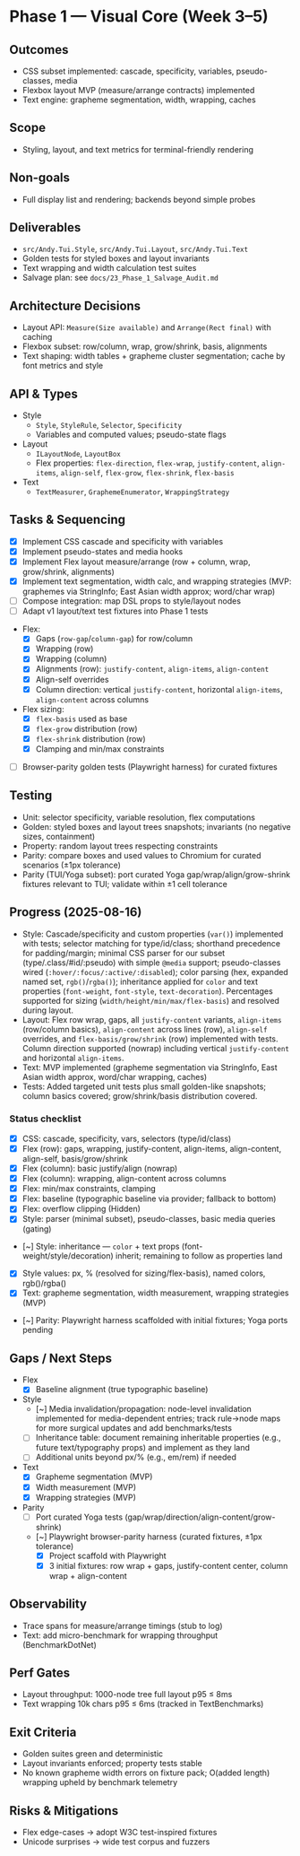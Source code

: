 # Phase 1 — Visual Core (Week 3–5)

## Outcomes
- CSS subset implemented: cascade, specificity, variables, pseudo-classes, media
- Flexbox layout MVP (measure/arrange contracts) implemented
- Text engine: grapheme segmentation, width, wrapping, caches

## Scope
- Styling, layout, and text metrics for terminal-friendly rendering

## Non-goals
- Full display list and rendering; backends beyond simple probes

## Deliverables
- `src/Andy.Tui.Style`, `src/Andy.Tui.Layout`, `src/Andy.Tui.Text`
- Golden tests for styled boxes and layout invariants
- Text wrapping and width calculation test suites
 - Salvage plan: see `docs/23_Phase_1_Salvage_Audit.md`

## Architecture Decisions
- Layout API: `Measure(Size available)` and `Arrange(Rect final)` with caching
- Flexbox subset: row/column, wrap, grow/shrink, basis, alignments
- Text shaping: width tables + grapheme cluster segmentation; cache by font metrics and style

## API & Types
- Style
  - `Style`, `StyleRule`, `Selector`, `Specificity`
  - Variables and computed values; pseudo-state flags
- Layout
  - `ILayoutNode`, `LayoutBox`
  - Flex properties: `flex-direction`, `flex-wrap`, `justify-content`, `align-items`, `align-self`, `flex-grow`, `flex-shrink`, `flex-basis`
- Text
  - `TextMeasurer`, `GraphemeEnumerator`, `WrappingStrategy`

## Tasks & Sequencing
- [x] Implement CSS cascade and specificity with variables
- [x] Implement pseudo-states and media hooks
- [x] Implement Flex layout measure/arrange (row + column, wrap, grow/shrink, alignments)
- [x] Implement text segmentation, width calc, and wrapping strategies (MVP: graphemes via StringInfo; East Asian width approx; word/char wrap)
- [ ] Compose integration: map DSL props to style/layout nodes
 - [ ] Adapt v1 layout/text test fixtures into Phase 1 tests
  - Flex:
    - [x] Gaps (`row-gap`/`column-gap`) for row/column
    - [x] Wrapping (row)
    - [x] Wrapping (column)
    - [x] Alignments (row): `justify-content`, `align-items`, `align-content`
    - [x] Align-self overrides
    - [x] Column direction: vertical `justify-content`, horizontal `align-items`, `align-content` across columns
 - Flex sizing:
   - [x] `flex-basis` used as base
   - [x] `flex-grow` distribution (row)
   - [x] `flex-shrink` distribution (row)
   - [x] Clamping and min/max constraints
 - [ ] Browser-parity golden tests (Playwright harness) for curated fixtures

## Testing
- Unit: selector specificity, variable resolution, flex computations
- Golden: styled boxes and layout trees snapshots; invariants (no negative sizes, containment)
- Property: random layout trees respecting constraints
 - Parity: compare boxes and used values to Chromium for curated scenarios (±1px tolerance)
 - Parity (TUI/Yoga subset): port curated Yoga gap/wrap/align/grow-shrink fixtures relevant to TUI; validate within ±1 cell tolerance

## Progress (2025-08-16)

- Style: Cascade/specificity and custom properties (`var()`) implemented with tests; selector matching for type/id/class; shorthand precedence for padding/margin; minimal CSS parser for our subset (type/.class/#id/:pseudo) with simple `@media` support; pseudo-classes wired (`:hover/:focus/:active/:disabled`); color parsing (hex, expanded named set, `rgb()`/`rgba()`); inheritance applied for `color` and text properties (`font-weight`, `font-style`, `text-decoration`). Percentages supported for sizing (`width/height/min/max/flex-basis`) and resolved during layout.
- Layout: Flex row wrap, gaps, all `justify-content` variants, `align-items` (row/column basics), `align-content` across lines (row), `align-self` overrides, and `flex-basis/grow/shrink` (row) implemented with tests. Column direction supported (nowrap) including vertical `justify-content` and horizontal `align-items`.
- Text: MVP implemented (grapheme segmentation via StringInfo, East Asian width approx, word/char wrapping, caches)
- Tests: Added targeted unit tests plus small golden-like snapshots; column basics covered; grow/shrink/basis distribution covered.

### Status checklist
- [x] CSS: cascade, specificity, vars, selectors (type/id/class)
- [x] Flex (row): gaps, wrapping, justify-content, align-items, align-content, align-self, basis/grow/shrink
- [x] Flex (column): basic justify/align (nowrap)
- [x] Flex (column): wrapping, align-content across columns
 - [x] Flex: min/max constraints, clamping
  - [x] Flex: baseline (typographic baseline via provider; fallback to bottom)
 - [x] Flex: overflow clipping (Hidden)
- [x] Style: parser (minimal subset), pseudo-classes, basic media queries (gating)
- [~] Style: inheritance — `color` + text props (font-weight/style/decoration) inherit; remaining to follow as properties land
- [x] Style values: px, % (resolved for sizing/flex-basis), named colors, rgb()/rgba()
- [x] Text: grapheme segmentation, width measurement, wrapping strategies (MVP)
- [~] Parity: Playwright harness scaffolded with initial fixtures; Yoga ports pending

## Gaps / Next Steps

- Flex
  - [x] Baseline alignment (true typographic baseline)
- Style
  - [~] Media invalidation/propagation: node-level invalidation implemented for media-dependent entries; track rule→node maps for more surgical updates and add benchmarks/tests
  - [ ] Inheritance table: document remaining inheritable properties (e.g., future text/typography props) and implement as they land
  - [ ] Additional units beyond px/% (e.g., em/rem) if needed
- Text
  - [x] Grapheme segmentation (MVP)
  - [x] Width measurement (MVP)
  - [x] Wrapping strategies (MVP)
- Parity
  - [ ] Port curated Yoga tests (gap/wrap/direction/align-content/grow-shrink)
  - [~] Playwright browser-parity harness (curated fixtures, ±1px tolerance)
    - [x] Project scaffold with Playwright
    - [x] 3 initial fixtures: row wrap + gaps, justify-content center, column wrap + align-content

## Observability
- Trace spans for measure/arrange timings (stub to log)
- Text: add micro-benchmark for wrapping throughput (BenchmarkDotNet)

## Perf Gates
- Layout throughput: 1000-node tree full layout p95 ≤ 8ms
- Text wrapping 10k chars p95 ≤ 6ms (tracked in TextBenchmarks)

## Exit Criteria
- Golden suites green and deterministic
- Layout invariants enforced; property tests stable
- No known grapheme width errors on fixture pack; O(added length) wrapping upheld by benchmark telemetry

## Risks & Mitigations
- Flex edge-cases → adopt W3C test-inspired fixtures
- Unicode surprises → wide test corpus and fuzzers
